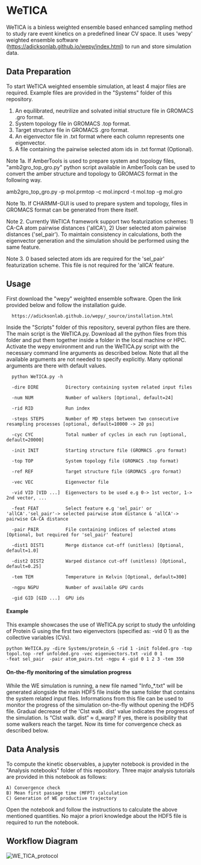 # WeTICA

WeTICA is a binless weighted ensemble based enhanced sampling method to study rare event kinetics on a predefined linear CV space. It uses 'wepy' weighted ensemble software (https://adicksonlab.github.io/wepy/index.html) to run and store simulation data.


## Data Preparation

To start WeTICA weighted ensemble simulation, at least 4 major files are required. Example files are provided in the "Systems" folder of this repository.

1) An equilibrated, neutrilize and solvated initial structure file in GROMACS .gro format.
2) System topology file in GROMACS .top format.
3) Target structure file in GROMACS .gro format.
4) An eigenvector file in .txt format where each column represents one eigenvector.
5) A file containing the pairwise selected atom ids in .txt format (Optional).

Note 1a. If AmberTools is used to prepare system and topology files, "amb2gro_top_gro.py" python script available in AmberTools can be used to convert the amber structure and topology to GROMACS format in the following way.

amb2gro_top_gro.py -p mol.prmtop -c mol.inpcrd -t mol.top -g mol.gro

Note 1b. If CHARMM-GUI is used to prepare system and topology, files in GROMACS format can be generated from there itself.

Note 2. Currently WeTICA framework support two featurization schemes: 1) CA-CA atom pairwise distances ('allCA'), 2) User selected atom pairwise distances ('sel_pair'). To maintain consistency in calculations, both the eigenvector generation and the simulation should be performed using the same feature.

Note 3. 0 based selected atom ids are required for the 'sel_pair' featurization scheme. This file is not required for the 'allCA' feature.





## Usage

First download the "wepy" weighted ensemble software. Open the link provided below and follow the installation guide.

      https://adicksonlab.github.io/wepy/_source/installation.html

Inside the "Scripts" folder of this repository, several python files are there. The main script is the WeTICA.py. Download all the python files from this folder and put them together inside a folder in the local machine or HPC. Activate the wepy environment and run the WeTICA.py script with the necessary command line arguments as described below. Note that all the available arguments are not needed to specify explicitly. Many optional arguments are there with default values. 

      python WeTICA.py -h
  
      -dire DIRE          Directory containing system related input files
  
      -num NUM            Number of walkers [Optional, default=24]
  
      -rid RID            Run index
  
      -steps STEPS        Number of MD steps between two consecutive resampling processes [optional, default=10000 -> 20 ps]
  
      -cyc CYC            Total number of cycles in each run [optional, default=20000]
  
      -init INIT          Starting structure file (GROMACS .gro format)
  
      -top TOP            System topology file (GROMACS .top format)
  
      -ref REF            Target structure file (GROMACS .gro format)
  
      -vec VEC            Eigenvector file
  
      -vid VID [VID ...]  Eigenvectors to be used e.g 0-> 1st vector, 1-> 2nd vector, ...
  
      -feat FEAT          Select feature e.g 'sel_pair' or 'allCA'.'sel_pair'-> selected pairwise atom distance & 'allCA'-> pairwise CA-CA distance
  
      -pair PAIR          File containing indices of selected atoms [Optional, but required for 'sel_pair' feature]
  
      -dist1 DIST1        Merge distance cut-off (unitless) [Optional, default=1.0]
  
      -dist2 DIST2        Warped distance cut-off (unitless) [Optional, default=0.25]
  
      -tem TEM            Temperature in Kelvin [Optional, default=300]
  
      -ngpu NGPU          Number of available GPU cards
  
      -gid GID [GID ...]  GPU ids

#### Example

This example showcases the use of WeTICA.py script to study the unfolding of Protein G using the first two eigenvectors (specified as: -vid 0 1) as the collective variables (CVs).

    python WeTICA.py -dire Systems/protein_G -rid 1 -init folded.gro -top topol.top -ref unfolded.gro -vec eigenvectors.txt -vid 0 1
    -feat sel_pair  -pair atom_pairs.txt -ngpu 4 -gid 0 1 2 3 -tem 350

#### On-the-fly monitoring of the simulation progress

While the WE simulation is running, a new file named "Info_*.txt" will be generated alongside the main HDF5 file inside the same folder that contains the system related input files. Informations from this file can be used to monitor the progress of the simulation on-the-fly without opening the HDF5 file. Gradual decrease of the 'Clst walk. dist' value indicates the progress of the simulation. Is “Clst walk. dist” ≈ d_warp? 
If yes, there is posibility that some walkers reach the target. Now its time for convergence check as described below.



## Data Analysis

To compute the kinetic observables, a jupyter notebook is provided in the "Analysis notebooks" folder of this repository. Three major analysis tutorials are provided in this notebook as follows:

    A) Convergence check
    B) Mean first passage time (MFPT) calculation
    C) Generation of WE productive trajectory

Open the notebook and follow the instructions to calculate the above mentioned quantities. No major a priori knowledge about the HDF5 file is required to run the notebook.


## Workflow Diagram


![WE_TICA_protocol](https://github.com/user-attachments/assets/957b9f96-f7b9-4e7b-b60e-6335cc05b2b0)

